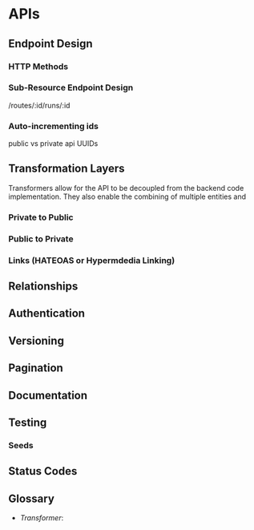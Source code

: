# APIs


## Endpoint Design

### HTTP Methods





### Sub-Resource Endpoint Design


/routes/:id/runs/:id


### Auto-incrementing ids

public vs private api
UUIDs

## Transformation Layers

Transformers allow for the API to be decoupled from the backend code implementation.  They also enable the combining of multiple entities and

### Private to Public

### Public to Private


### Links (HATEOAS or Hypermdedia Linking)

## Relationships

## Authentication

## Versioning

## Pagination

## Documentation

## Testing

### Seeds

## Status Codes



## Glossary


* *Transformer*:
